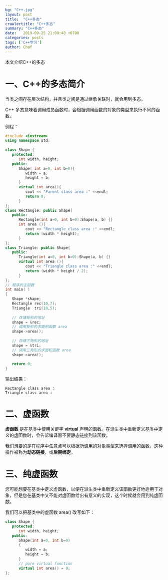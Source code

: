 ```yaml
---
bg: "C++.jpg"
layout: post
title:  "C++多态"
crawlertitle: "C++多态"
summary: "C++多态"
date:   2019-09-25 21:09:48 +0700
categories: posts
tags: ['C++学习']
author: Chaf
---
```


本文介绍C++的多态

# 一、C++的多态简介

当类之间存在层次结构，并且类之间是通过继承关联时，就会用到多态。

C++ 多态意味着调用成员函数时，会根据调用函数的对象的类型来执行不同的函数。

例程：

```c++
#include <iostream> 
using namespace std;
 
class Shape {
   protected:
      int width, height;
   public:
      Shape( int a=0, int b=0){
         width = a;
         height = b;
      }
      virtual int area(){
         cout << "Parent class area :" <<endl;
         return 0;
      }
};
class Rectangle: public Shape{
   public:
      Rectangle(int a=0, int b=0):Shape(a, b) {}
      int area (){ 
         cout << "Rectangle class area :" <<endl;
         return (width * height); 
      }
};
class Triangle: public Shape{
   public:
      Triangle(int a=0, int b=0):Shape(a, b) {}
      virtual int area (){ 
         cout << "Triangle class area :" <<endl;
         return (width * height / 2); 
      }
};
// 程序的主函数
int main( )
{
   Shape *shape;
   Rectangle rec(10,7);
   Triangle  tri(10,5);
 
   // 存储矩形的地址
   shape = &rec;
   // 调用矩形的求面积函数 area
   shape->area();
 
   // 存储三角形的地址
   shape = &tri;
   // 调用三角形的求面积函数 area
   shape->area();
   
   return 0;
}
```

输出结果：

```
Rectangle class area :
Triangle class area :
```

# 二、虚函数

**虚函数** 是在基类中使用关键字 **virtual** 声明的函数。在派生类中重新定义基类中定义的虚函数时，会告诉编译器不要静态链接到该函数。

我们想要的是在程序中任意点可以根据所调用的对象类型来选择调用的函数，这种操作被称为**动态链接**，或**后期绑定**。

# 三、纯虚函数

您可能想要在基类中定义虚函数，以便在派生类中重新定义该函数更好地适用于对象，但是您在基类中又不能对虚函数给出有意义的实现，这个时候就会用到纯虚函数。

我们可以把基类中的虚函数 area() 改写如下：

```c++
class Shape {
   protected:
      int width, height;
   public:
      Shape(int a=0, int b=0)
      {
         width = a;
         height = b;
      }
      // pure virtual function
      virtual int area() = 0;
};
```

